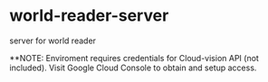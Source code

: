 # world-reader-server
server for world reader

**NOTE: Enviroment requires credentials for Cloud-vision API (not included).  Visit Google Cloud Console to obtain and setup access.
